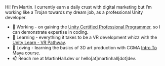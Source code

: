 Hi! I’m Martin. I currently earn a daily crust with digital marketing but I’m working like a Trojan towards my dream job, as a professional Unity developer.

- 👀 Working - on gaining the <a href="https://unity.com/products/unity-certifications/professional-programmer" target="_blank">Unity Certified Professional Programmer</a>, so I can demonstrate expertise in coding.
- 🌱 Learning - everything it takes to be a VR development whizz with the <a href="https://learn.unity.com/pathway/vr-development" target="_blank">Unity Learn - VR Pathway</a>.
- 💞️ Loving - learning the basics of 3D art production with CGMA <a href="https://epicreact.dev/" target="_blank">Intro To Maya</a> course.
- 📫 Reach me at MartinHall.dev or hello[at]martinhall[dot]dev.

<!---
martinjhall79/martinjhall79 is a ✨ special ✨ repository because its `README.md` (this file) appears on your GitHub profile.
You can click the Preview link to take a look at your changes.
--->
